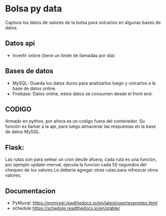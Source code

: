 # Bolsa py data

Captura los datos de valores de la bolsa para volcarlos en algunas bases de datos.

## Datos api
* Invertir online (tiene un limite de llamadas por día)

## Bases de datos

* MySQL: Guarda los datos duros para analizarlos luego y volcarlos a la base de datos online.
* Firebase: Datos online, estos datos se consumen desde el front end.

## CODIGO

Armado en python, por ahora es un codigo fuera del contenedor. Su función es llamar a la api, para luego almacenar las respuestas en la base de datos MySQL.

## Flask:
Las rutas son para setear un cron desde afuera, cada ruta es una funcion, por ejemplo update-merval, ejecuta la funcion cada 50 segundos del chequeo de los valores
Le debería agregar otras rutas para refrescar otros valores.

## Documentacion

* PyMysql: https://pymysql.readthedocs.io/en/latest/user/examples.html
* schedule https://schedule.readthedocs.io/en/stable/